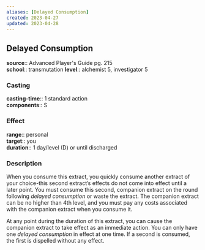 ```yaml
---
aliases: [Delayed Consumption]
created: 2023-04-27
updated: 2023-04-28
---
```


## Delayed Consumption

**source**:: Advanced Player's Guide pg. 215  
**school**:: transmutation
**level**:: alchemist 5, investigator 5

### Casting

**casting-time**:: 1 standard action  
**components**:: S

### Effect

**range**:: personal  
**target**:: you  
**duration**:: 1 day/level (D) or until discharged

### Description

When you consume this extract, you quickly consume another extract of your choice-this second extract’s effects do not come into effect until a later point. You must consume this second, companion extract on the round following *delayed consumption* or waste the extract. The companion extract can be no higher than 4th level, and you must pay any costs associated with the companion extract when you consume it.  
  
At any point during the duration of this extract, you can cause the companion extract to take effect as an immediate action. You can only have one *delayed consumption* in effect at one time. If a second is consumed, the first is dispelled without any effect.
